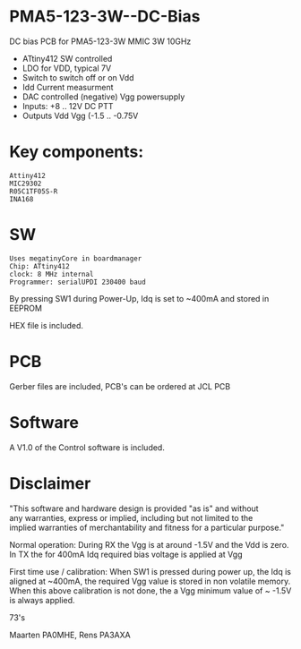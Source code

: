 # PMA5-123-3W--DC-Bias

 DC bias PCB for PMA5-123-3W MMIC 3W 10GHz
 - ATtiny412 SW controlled
 - LDO for VDD, typical 7V
 - Switch to switch off or on Vdd
 - Idd Current measurment
 - DAC controlled (negative) Vgg powersupply
 - Inputs:
	+8 .. 12V DC
	PTT
 - Outputs
	Vdd
	Vgg (-1.5 .. -0.75V
	
 
# Key components:

	Attiny412
	MIC29302
	R05C1TF05S-R
	INA168

 # SW
	
	Uses megatinyCore in boardmanager
	Chip: ATtiny412
	clock: 8 MHz internal
	Programmer: serialUPDI 230400 baud

 By pressing SW1 during Power-Up, Idq is set to ~400mA and stored in EEPROM
 	
 HEX file is included.


# PCB

Gerber files are included, PCB's can be ordered at JCL PCB 

# Software

A V1.0 of the Control software is included.


# Disclaimer  

"This software and hardware design is provided "as is" and without  
any warranties, express or implied, including but not limited to the   
implied warranties of merchantability and fitness for a particular purpose." 
	
Normal operation:
During RX the Vgg is at around -1.5V and the Vdd is zero.
In TX the for 400mA Idq required bias voltage is applied at Vgg
	
First time use / calibration:
When SW1 is pressed during power up, the Idq is aligned at ~400mA, the required Vgg value is stored in non volatile memory.
When this above calibration is not done, the a Vgg minimum value of ~ -1.5V is always applied.


73's

Maarten PA0MHE, Rens PA3AXA
